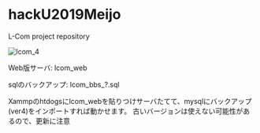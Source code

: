 # hackU2019Meijo
L-Com project repository

![lcom_4](https://user-images.githubusercontent.com/39665637/67860046-54d22080-fb60-11e9-8013-101867528d2f.png)

Web版サーバ: lcom_web

sqlのバックアップ: lcom_bbs_?.sql

Xammpのhtdogsにlcom_webを貼りつけサーバたてて、mysqlにバックアップ(ver4)をインポートすれば動かせます。
古いバージョンは使えない可能性があるので、更新に注意
